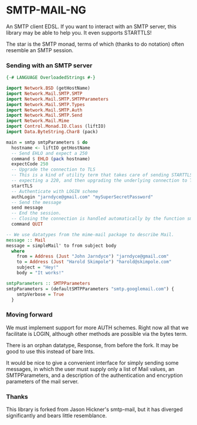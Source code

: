 SMTP-MAIL-NG
============

An SMTP client EDSL. If you want to interact with an SMTP server, this library
may be able to help you. It even supports STARTTLS!

The star is the SMTP monad, terms of which (thanks to do notation) often
resemble an SMTP session.

### Sending with an SMTP server

```haskell
{-# LANGUAGE OverloadedStrings #-}

import Network.BSD (getHostName)
import Network.Mail.SMTP.SMTP
import Network.Mail.SMTP.SMTPParameters
import Network.Mail.SMTP.Types
import Network.Mail.SMTP.Auth
import Network.Mail.SMTP.Send
import Network.Mail.Mime
import Control.Monad.IO.Class (liftIO)
import Data.ByteString.Char8 (pack)

main = smtp smtpParameters $ do
  hostname <- liftIO getHostName
  -- Send EHLO and expect a 250
  command $ EHLO (pack hostname)
  expectCode 250
  -- Upgrade the connection to TLS
  -- This is a kind of utility term that takes care of sending STARTTLS,
  -- expecting a 220, and then upgrading the underlying connection to TLS.
  startTLS
  -- Authenticate with LOGIN scheme
  authLogin "jarndyce@gmail.com" "mySuperSecretPassword"
  -- Send the message
  send message
  -- End the session.
  -- Closing the connection is handled automatically by the function smtp
  command QUIT

-- We use datatypes from the mime-mail package to describe Mail.
message :: Mail
message = simpleMail' to from subject body
  where
    from = Address (Just "John Jarndyce") "jarndyce@gmail.com"
    to = Address (Just "Harold Skimpole") "harold@skimpole.com"
    subject = "Hey!"
    body = "It works!"

smtpParameters :: SMTPParameters
smtpParameters = (defaultSMTPParameters "smtp.googlemail.com") {
    smtpVerbose = True
  }
```

### Moving forward

We must implement support for more AUTH schemes. Right now all that we
facilitate is LOGIN, although other methods are possible via the bytes
term.

There is an orphan datatype, Response, from before the fork. It may be
good to use this instead of bare Ints.

It would be nice to give a convenient interface for simply sending some
messages, in which the user must supply only a list of Mail values, an
SMTPParameters, and a description of the authentication and encryption
parameters of the mail server.

### Thanks

This library is forked from Jason Hickner's smtp-mail, but it has diverged
significantly and bears little resemblance.
